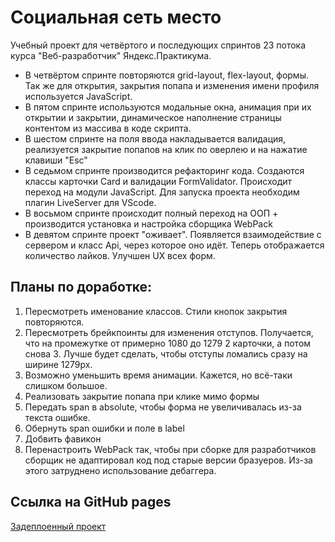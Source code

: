 # Социальная сеть место

Учебный проект для четвёртого и последующих спринтов 23 потока курса "Веб-разработчик" Яндекс.Практикума.
- В четвёртом спринте повторяются grid-layout, flex-layout, формы. Так же для открытия, закрытия попапа и изменения имени профиля используется JavaScript.
- В пятом спринте используются модальные окна, анимация при их открытии и закрытии, динамическое наполнение страницы контентом из массива в коде скрипта.
- В шестом спринте на поля ввода накладывается валидация, реализуется закрытие попапов на клик по оверлею и на нажатие клавиши "Esc"
- В седьмом спринте производится рефакторинг кода. Создаются классы карточки Card и валидации FormValidator. Происходит переход на модули JavaScript. Для запуска проекта необходим плагин LiveServer для VScode.
- В восьмом спринте происходит полный переход на ООП + производится установка и настройка сборщика WebPack
- В девятом спринте проект "оживает". Появляется взаимодействие с сервером и класс Api, через которое оно идёт. Теперь отображается количество лайков. Улучшен UX всех форм.
## Планы по доработке:

1. Пересмотреть именование классов. Стили кнопок закрытия повторяются.
2. Пересмотреть брейкпоинты для изменения отступов. Получается, что на промежутке от примерно 1080 до 1279 2 карточки, а потом снова 3. Лучше будет сделать, чтобы отступы ломались сразу на ширине 1279px.
3. Возможно уменьшить время анимации. Кажется, но всё-таки слишком большое.
4. Реализовать закрытие попапа при клике мимо формы
5. Передать span в absolute, чтобы форма не увеличивалась из-за текста ошибке.
6. Обернуть span ошибки и поле в label
7. Добвить фавикон
8. Перенастроить WebPack так, чтобы при сборке для разработчиков сборщик не адаптировал код под старые версии бразуеров. Из-за этого затруднено использование дебаггера.

## Ссылка на GitHub pages
[Задеплоенный проект](https://vovkasquid.github.io/mesto/)
